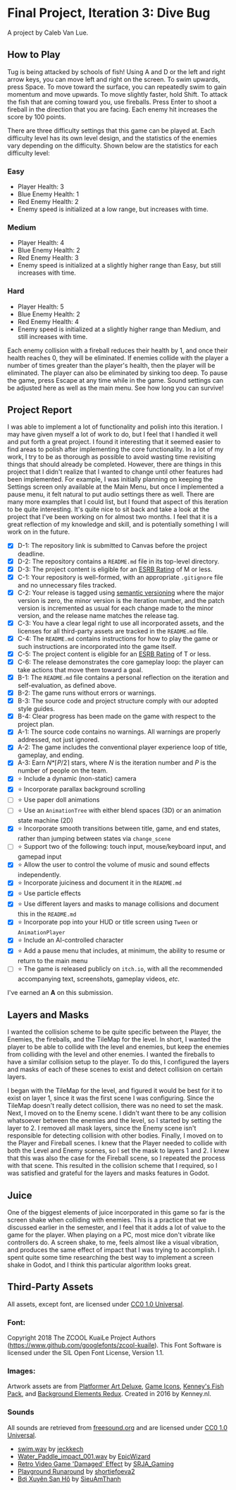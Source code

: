 # Final Project, Iteration 3: Dive Bug
A project by Caleb Van Lue.

## How to Play
Tug is being attacked by schools of fish! Using A and D or the left and right arrow keys, you can move left and right on the screen. To swim upwards, press Space. To move toward the surface, you can repeatedly swim to gain momentum and move upwards. To move slightly faster, hold Shift.
To attack the fish that are coming toward you, use fireballs. Press Enter to shoot a fireball in the direction that you are facing. Each enemy hit increases the score by 100 points. 

There are three difficulty settings that this game can be played at. Each difficulty level has its own level design, and the statistics of the enemies vary depending on the difficulty. Shown below are the statistics for each difficulty level:

### Easy
- Player Health: 3
- Blue Enemy Health: 1
- Red Enemy Health: 2
- Enemy speed is initialized at a low range, but increases with time.
### Medium
- Player Health: 4
- Blue Enemy Health: 2
- Red Enemy Health: 3
- Enemy speed is initialized at a slightly higher range than Easy, but still increases with time.
### Hard
- Player Health: 5
- Blue Enemy Health: 2
- Red Enemy Health: 4
- Enemy speed is initialized at a slightly higher range than Medium, and still increases with time. 
  
Each enemy collision with a fireball reduces their health by 1, and once their health reaches 0, they will be eliminated. If enemies collide with the player a number of times greater than the player's health, then the player will be eliminated. The player can also be eliminated by sinking too deep. To pause the game, press Escape at any time while in the game. Sound settings can be adjusted here as well as the main menu. See how long you can survive!

## Project Report
I was able to implement a lot of functionality and polish into this iteration. I may have given myself a lot of work to do, but I feel that I handled it well and put forth a great project. I found it interesting that it seemed easier to find areas to polish after implementing the core functionality. In a lot of my work, I try to be as thorough as possible to avoid wasting time revisiting things that should already be completed. However, there are things in this project that I didn't realize that I wanted to change until other features had been implemented. For example, I was initially planning on keeping the Settings screen only available at the Main Menu, but once I implemented a pause menu, it felt natural to put audio settings there as well. There are many more examples that I could list, but I found that aspect of this iteration to be quite interesting. It's quite nice to sit back and take a look at the project that I've been working on for almost two months. I feel that it is a great reflection of my knowledge and skill, and is potentially something I will work on in the future. 

- [X] D-1: The repository link is submitted to Canvas before the project deadline.
- [X] D-2: The repository contains a <code>README.md</code> file in its top-level directory.
- [X] D-3: The project content is eligible for an <a href="https://www.esrb.org/ratings-guide/">ESRB Rating</a> of M or less.
- [X] C-1: Your repository is well-formed, with an appropriate <code>.gitignore</code> file and no unnecessary files tracked.
- [X] C-2: Your release is tagged using <a href="https://semver.org/">semantic versioning</a> where the major version is zero, the minor version is the iteration number, and the patch version is incremented as usual for each change made to the minor version, and the release name matches the release tag.
- [X] C-3: You have a clear legal right to use all incorporated assets, and the licenses for all third-party assets are tracked in the <code>README.md</code> file.
- [X] C-4: The <code>README.md</code> contains instructions for how to play the game or such instructions are incorporated into the game itself.
- [X] C-5: The project content is eligible for an <a href="https://www.esrb.org/ratings-guide/">ESRB Rating</a> of T or less.
- [X] C-6: The release demonstrates the core gameplay loop: the player can take actions that move them toward a goal.
- [X] B-1: The <code>README.md</code> file contains a personal reflection on the iteration and self-evaluation, as defined above.
- [X] B-2: The game runs without errors or warnings.
- [X] B-3: The source code and project structure comply with our adopted style guides.
- [X] B-4: Clear progress has been made on the game with respect to the project plan.
- [X] A-1: The source code contains no warnings. All warnings are properly addressed, not just ignored.
- [X] A-2: The game includes the conventional player experience loop of title, gameplay, and ending.
- [X] A-3: Earn <em>N</em>*&lceil;<em>P</em>/2&rceil; stars, where <em>N</em> is the iteration number and <em>P</em> is the number of people on the team.
- [X] ⭐ Include a dynamic (non-static) camera
- [X] ⭐ Incorporate parallax background scrolling
- [ ] ⭐ Use paper doll animations
- [ ] ⭐ Use an <code>AnimationTree</code> with either blend spaces (3D) or an animation state machine (2D)
- [X] ⭐ Incorporate smooth transitions between title, game, and end states, rather than jumping between states via <code>change_scene</code>
- [ ] ⭐ Support two of the following: touch input, mouse/keyboard input, and gamepad input
- [X] ⭐ Allow the user to control the volume of music and sound effects independently.
- [X] ⭐ Incorporate juiciness and document it in the <code>README.md</code>
- [X] ⭐ Use particle effects
- [X] ⭐ Use different layers and masks to manage collisions and document this in the <code>README.md</code>
- [X] ⭐ Incorporate pop into your HUD or title screen using <code>Tween</code> or <code>AnimationPlayer</code>
- [X] ⭐ Include an AI-controlled character
- [X] ⭐ Add a pause menu that includes, at minimum, the ability to resume or return to the main menu
- [ ] ⭐ The game is released publicly on <code>itch.io</code>, with all the recommended accompanying text, screenshots, gameplay videos, <i>etc.</i>

I've earned an **A** on this submission.

## Layers and Masks
I wanted the collision scheme to be quite specific between the Player, the Enemies, the fireballs, and the TileMap for the level. In short, I wanted the player to be able to collide with the level and enemies, but keep the enemies from colliding with the level and other enemies. I wanted the fireballs to have a similar collision setup to the player. To do this, I configured the layers and masks of each of these scenes to exist and detect collision on certain layers. 

I began with the TileMap for the level, and figured it would be best for it to exist on layer 1, since it was the first scene I was configuring. Since the TileMap doesn't really detect collision, there was no need to set the mask. Next, I moved on to the Enemy scene. I didn't want there to be any collision whatsoever between the enemies and the level, so I started by setting the layer to 2. I removed all mask layers, since the Enemy scene isn't responsible for detecting collision with other bodies. Finally, I moved on to the Player and Fireball scenes. I knew that the Player needed to collide with both the Level and Enemy scenes, so I set the mask to layers 1 and 2. I knew that this was also the case for the Fireball scene, so I repeated the process with that scene. This resulted in the collision scheme that I required, so I was satisfied and grateful for the layers and masks features in Godot. 

## Juice
One of the biggest elements of juice incorporated in this game so far is the screen shake when colliding with enemies. This is a practice that we discussed earlier in the semester, and I feel that it adds a lot of value to the game for the player. When playing on a PC, most mice don't vibrate like controllers do. A screen shake, to me, feels almost like a visual vibration, and produces the same effect of impact that I was trying to accomplish. I spent quite some time researching the best way to implement a screen shake in Godot, and I think this particular algorithm looks great.

## Third-Party Assets
All assets, except font, are licensed under [CC0 1.0 Universal](https://creativecommons.org/publicdomain/zero/1.0/). 

### Font: 
Copyright 2018 The ZCOOL KuaiLe Project Authors (https://www.github.com/googlefonts/zcool-kuaile). This Font Software is licensed under the SIL Open Font License, Version 1.1.

### Images:
Artwork assets are from [Platformer Art Deluxe](https://kenney.nl/assets/platformer-art-deluxe), [Game Icons](https://kenney.nl/assets/game-icons), [Kenney's Fish Pack](https://kenney.nl/assets/fish-pack), and [Background Elements Redux](https://kenney.nl/assets/background-elements-redux). Created in 2016 by Kenney.nl.

### Sounds
All sounds are retrieved from [freesound.org](freesound.org) and are licensed under [CC0 1.0 Universal](https://creativecommons.org/publicdomain/zero/1.0/). 
- [swim.wav](https://freesound.org/people/jeckkech/sounds/391666/) by [jeckkech](https://freesound.org/people/jeckkech/)
- [Water_Paddle_impact_001.wav](https://freesound.org/people/EpicWizard/sounds/316572/) by [EpicWizard](https://freesound.org/people/EpicWizard/)
- [Retro Video Game 'Damaged' Effect](https://freesound.org/people/SRJA_Gaming/sounds/544887/) by [SRJA_Gaming](https://freesound.org/people/SRJA_Gaming/)
- [Playground Runaround](https://freesound.org/people/shortiefoeva2/sounds/405220/) by [shortiefoeva2](https://freesound.org/people/shortiefoeva2/)
- [Bơi Xuyên San Hô](https://freesound.org/people/SieuAmThanh/sounds/431801/) by [SieuAmThanh](https://freesound.org/people/SieuAmThanh/)
